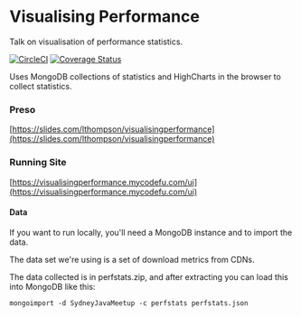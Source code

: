# Visualising Performance
Talk on visualisation of performance statistics.

[![CircleCI](https://circleci.com/gh/SydneyJavaMeetup/VisualisingPerformance.svg?style=svg)](https://circleci.com/gh/SydneyJavaMeetup/VisualisingPerformance) [![Coverage Status](https://coveralls.io/repos/github/SydneyJavaMeetup/VisualisingPerformance/badge.svg?branch=master)](https://coveralls.io/github/SydneyJavaMeetup/VisualisingPerformance?branch=master)

Uses MongoDB collections of statistics and HighCharts in the browser to collect statistics.

### Preso

[https://slides.com/lthompson/visualisingperformance](https://slides.com/lthompson/visualisingperformance)

### Running Site

[https://visualisingperformance.mycodefu.com/ui](https://visualisingperformance.mycodefu.com/ui)


#### Data
If you want to run locally, you'll need a MongoDB instance and to import the data.

The data set we're using is a set of download metrics from CDNs.

The data collected is in perfstats.zip, and after extracting you can load this into MongoDB like this:

```$text
mongoimport -d SydneyJavaMeetup -c perfstats perfstats.json
```
